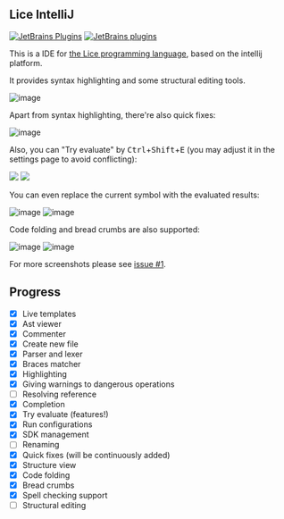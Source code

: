 ## Lice IntelliJ

[![JetBrains Plugins](https://img.shields.io/jetbrains/plugin/v/10319-lice.svg)](https://plugins.jetbrains.com/plugin/10319-lice)
[![JetBrains plugins](https://img.shields.io/jetbrains/plugin/d/10319-lice.svg)](https://plugins.jetbrains.com/plugin/10319-lice)

This is a IDE for [the Lice programming language](https://github.com/lice-lang/lice),
based on the intellij platform.

It provides syntax highlighting and some structural editing tools.

![image](https://user-images.githubusercontent.com/16398479/34985341-b49c7f16-faee-11e7-9704-f759f2251c8e.png)

Apart from syntax highlighting, there're also quick fixes:

![image](https://plugins.jetbrains.com/files/10319/screenshot_17800.png)

Also, you can "Try evaluate" by <kbd>Ctrl</kbd>+<kbd>Shift</kbd>+<kbd>E</kbd>
(you may adjust it in the settings page to avoid conflicting):

![](https://plugins.jetbrains.com/files/10319/screenshot_17801.png)
![](https://plugins.jetbrains.com/files/10319/screenshot_17810.png)

You can even replace the current symbol with the evaluated results:

![image](https://plugins.jetbrains.com/files/10319/screenshot_17797.png)
![image](https://plugins.jetbrains.com/files/10319/screenshot_17799.png)

Code folding and bread crumbs are also supported:

![image](https://user-images.githubusercontent.com/16398479/34902990-4ee9f7a4-f862-11e7-8f1c-9876b29494bd.png)
![image](https://user-images.githubusercontent.com/16398479/34902932-391f5d20-f861-11e7-8167-c5bf3b3bbd35.png)

For more screenshots please see [issue #1](https://github.com/lice-lang/lice-intellij/issues/1).

## Progress

+ [X] Live templates
+ [X] Ast viewer
+ [X] Commenter
+ [X] Create new file
+ [X] Parser and lexer
+ [X] Braces matcher
+ [X] Highlighting
+ [X] Giving warnings to dangerous operations
+ [ ] Resolving reference
+ [X] Completion
+ [X] Try evaluate (features!)
+ [X] Run configurations
+ [X] SDK management
+ [ ] Renaming
+ [X] Quick fixes (will be continuously added)
+ [X] Structure view
+ [X] Code folding
+ [X] Bread crumbs
+ [X] Spell checking support
+ [ ] Structural editing
